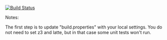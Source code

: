 [![Build Status](https://travis-ci.org/niknaknel/green.svg?branch=master)](https://travis-ci.org/niknaknel/green.svg?branch=master)

Notes:

The first step is to update "build.properties" with your local
settings.  You do not need to set z3 and latte, but in that case
some unit tests won't run.
   
